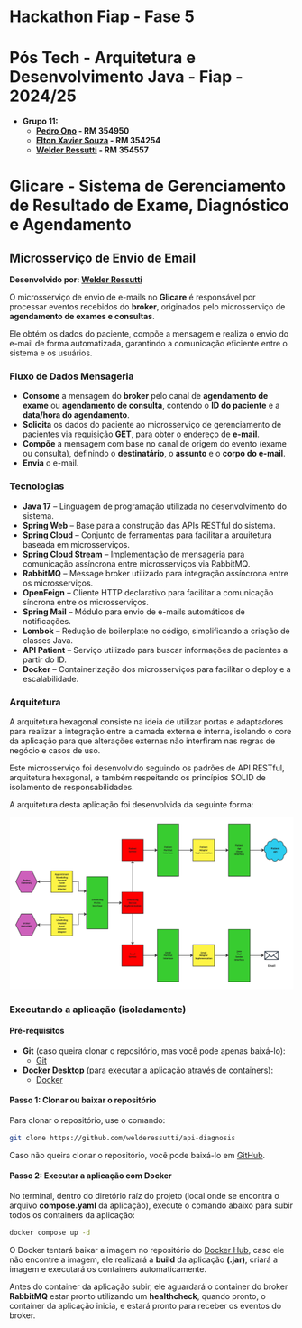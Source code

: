 # Hackathon Fiap - Fase 5

# Pós Tech - Arquitetura e Desenvolvimento Java - Fiap - 2024/25

- **Grupo 11:**
    - **[Pedro Ono](https://github.com/pedr0no) - RM 354950**
    - **[Elton Xavier Souza](https://github.com/eltonxs) - RM 354254**
    - **[Welder Ressutti](https://github.com/welderessutti) - RM 354557**

# Glicare - Sistema de Gerenciamento de Resultado de Exame, Diagnóstico e Agendamento

## Microsserviço de Envio de Email

**Desenvolvido por: [Welder Ressutti](https://github.com/welderessutti)**

O microsserviço de envio de e-mails no **Glicare** é responsável por processar eventos recebidos do **broker**,
originados pelo microsserviço de **agendamento de exames e consultas**.

Ele obtém os dados do paciente, compõe a mensagem e realiza o envio do e-mail de forma automatizada, garantindo a
comunicação eficiente entre o sistema e os usuários.

### Fluxo de Dados Mensageria

- **Consome** a mensagem do **broker** pelo canal de **agendamento de exame** ou **agendamento de consulta**, contendo
  o **ID do paciente** e a **data/hora do agendamento**.
- **Solicita** os dados do paciente ao microsserviço de gerenciamento de pacientes via requisição **GET**, para obter o
  endereço de **e-mail**.
- **Compõe** a mensagem com base no canal de origem do evento (exame ou consulta), definindo o **destinatário**, o
  **assunto** e o **corpo do e-mail**.
- **Envia** o e-mail.

### Tecnologias

- **Java 17** – Linguagem de programação utilizada no desenvolvimento do sistema.
- **Spring Web** – Base para a construção das APIs RESTful do sistema.
- **Spring Cloud** – Conjunto de ferramentas para facilitar a arquitetura baseada em microsserviços.
- **Spring Cloud Stream** – Implementação de mensageria para comunicação assíncrona entre microsserviços via RabbitMQ.
- **RabbitMQ** – Message broker utilizado para integração assíncrona entre os microsserviços.
- **OpenFeign** – Cliente HTTP declarativo para facilitar a comunicação síncrona entre os microsserviços.
- **Spring Mail** – Módulo para envio de e-mails automáticos de notificações.
- **Lombok** – Redução de boilerplate no código, simplificando a criação de classes Java.
- **API Patient** – Serviço utilizado para buscar informações de pacientes a partir do ID.
- **Docker** – Containerização dos microsserviços para facilitar o deploy e a escalabilidade.

### Arquitetura

A arquitetura hexagonal consiste na ideia de utilizar portas e adaptadores para realizar a integração entre a camada
externa e interna, isolando o core da aplicação para que alterações externas não interfiram nas regras de negócio e
casos de uso.

Este microsserviço foi desenvolvido seguindo os padrões de API RESTful, arquitetura hexagonal, e também respeitando os
princípios SOLID de isolamento de responsabilidades.

A arquitetura desta aplicação foi desenvolvida da seguinte forma:

![Aquitetura](images/architecture.jpg)

### Executando a aplicação (isoladamente)

#### Pré-requisitos

- **Git** (caso queira clonar o repositório, mas você pode apenas baixá-lo):
    - [Git](https://git-scm.com/downloads)
- **Docker Desktop** (para executar a aplicação através de containers):
    - [Docker](https://www.docker.com/products/docker-desktop/)

#### Passo 1: Clonar ou baixar o repositório

Para clonar o repositório, use o comando:

```bash
git clone https://github.com/welderessutti/api-diagnosis
```

Caso não queira clonar o repositório, você pode baixá-lo
em [GitHub](https://github.com/welderessutti/ms-email).

#### Passo 2: Executar a aplicação com Docker

No terminal, dentro do diretório raíz do projeto (local onde se encontra o arquivo **compose.yaml** da aplicação),
execute o comando abaixo para subir todos os containers da aplicação:

```bash
docker compose up -d
```

O Docker tentará baixar a imagem no repositório
do [Docker Hub](https://hub.docker.com/repository/docker/welderessutti/ms-email/general), caso ele não
encontre a imagem, ele realizará a **build** da aplicação **(.jar)**, criará a imagem e executará os containers
automaticamente.

Antes do container da aplicação subir, ele aguardará o container do broker **RabbitMQ** estar pronto
utilizando um **healthcheck**, quando pronto, o container da aplicação inicia, e estará pronto para receber os eventos
do broker.
